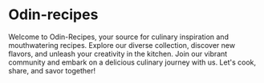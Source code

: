 # Odin-recipes

Welcome to Odin-Recipes, your source for culinary inspiration and mouthwatering recipes. Explore our diverse collection, discover new flavors, and unleash your creativity in the kitchen. Join our vibrant community and embark on a delicious culinary journey with us. Let's cook, share, and savor together!
